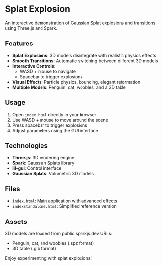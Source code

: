 # Splat Explosion

An interactive demonstration of Gaussian Splat explosions and transitions using Three.js and Spark.

## Features

- **Splat Explosions**: 3D models disintegrate with realistic physics effects
- **Smooth Transitions**: Automatic switching between different 3D models
- **Interactive Controls**: 
  - WASD + mouse to navigate
  - Spacebar to trigger explosions
- **Visual Effects**: Particle physics, bouncing, elegant reformation
- **Multiple Models**: Penguin, cat, woobles, and a 3D table

## Usage

1. Open `index.html` directly in your browser
2. Use WASD + mouse to move around the scene
3. Press spacebar to trigger explosions
4. Adjust parameters using the GUI interface

## Technologies

- **Three.js**: 3D rendering engine
- **Spark**: Gaussian Splats library
- **lil-gui**: Control interface
- **Gaussian Splats**: Volumetric 3D models

## Files

- `index.html`: Main application with advanced effects
- `indexstandalone.html`: Simplified reference version

## Assets

3D models are loaded from public sparkjs.dev URLs:
- Penguin, cat, and woobles (.spz format)
- 3D table (.glb format)

Enjoy experimenting with splat explosions!
